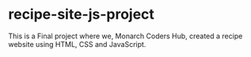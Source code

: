 # recipe-site-js-project
This is a Final project where we, Monarch Coders Hub, created a recipe website using HTML, CSS and JavaScript.
